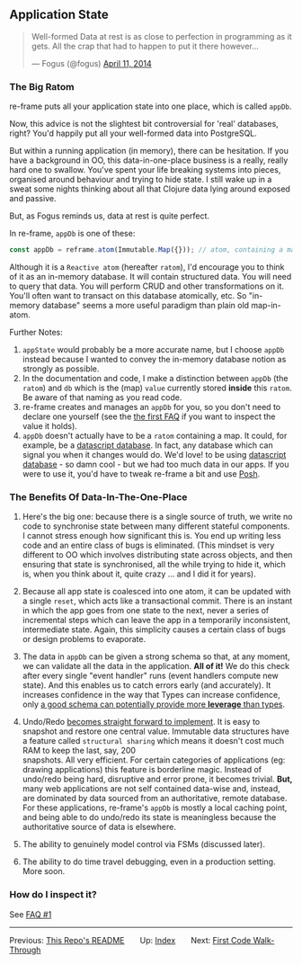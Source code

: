 ## Application State

<div style="width:520px">
  <blockquote class="twitter-tweet" lang="en"><p>Well-formed Data at rest is as close to perfection in programming as it gets. All the crap that had to happen to put it there however...</p>&mdash; Fogus (@fogus) <a href="https://twitter.com/fogus/status/454582953067438080">April 11, 2014</a></blockquote>
  <script async src="//platform.twitter.com/widgets.js" charset="utf-8"></script>
</div>

### The Big Ratom

re-frame puts all your application state into one place, which is
called `appDb`.

<!--
Ideally, you will provide a spec for this data-in-the-one-place,
[using a powerful and leverageable schema](http://clojure.org/about/spec).
-->
Now, this advice is not the slightest bit controversial for 'real' databases, right?
You'd happily put all your well-formed data into PostgreSQL.

But within a running application (in memory), there can be hesitation. If you have
a background in OO, this data-in-one-place
business is a really, really hard one to swallow.  You've
spent your life breaking systems into pieces, organised around behaviour and trying
to hide state.  I still wake up in a sweat some nights thinking about all
that Clojure data lying around exposed and passive.

But, as Fogus reminds us, data at rest is quite perfect.

In re-frame, `appDb` is one of these:
```javascript
const appDb = reframe.atom(Immutable.Map({})); // atom, containing a map
```

Although it is a `Reactive atom` (hereafter `ratom`), I'd encourage
you to think of it as an in-memory database. It will contain structured data.
You will need to query that data. You will perform CRUD
and other transformations on it. You'll often want to transact on this
database atomically, etc.  So "in-memory database"
seems a more useful paradigm than plain old map-in-atom.

Further Notes:

1. `appState` would probably be a more accurate name, but I choose `appDb` instead because
    I wanted to convey the in-memory database notion as strongly as possible.
2. In the documentation and code, I make a distinction between `appDb` (the `ratom`) and
   `db` which is the (map) `value` currently stored **inside** this `ratom`. Be aware of that naming as you read code.
3. re-frame creates and manages an `appDb` for you, so
   you don't need to declare one yourself (see the [the first FAQ](FAQs/Inspecting-app-db.md) if you want
   to inspect the value it holds).
4. `appDb` doesn't actually have to be a `ratom` containing a map.  It could, for example,
   be a [datascript database](https://github.com/tonsky/datascript).  In fact, any database which
   can signal you when it changes would do. We'd love! to be using [datascript database](https://github.com/tonsky/datascript) - so damn cool -
   but we had too much data in our apps. If you were to use it, you'd have to tweak re-frame a bit and use [Posh](https://github.com/mpdairy/posh).


### The Benefits Of Data-In-The-One-Place

1. Here's the big one:  because there is a single source of truth, we write no
code to synchronise state between many different stateful components.  I
cannot stress enough how significant this is. You end up writing less code
and an entire class of bugs is eliminated.
(This mindset is very different to OO which involves
distributing state across objects, and then ensuring that state is synchronised, all the while
trying to hide it, which is, when you think about it, quite crazy ... and I did it for years).

2. Because all app state is coalesced into one atom, it can be updated
with a single `reset`, which acts like a transactional commit. There is
an instant in which the app goes from one state to the next, never a series
of incremental steps which can leave the app in a temporarily inconsistent, intermediate state.
Again, this simplicity causes a certain class of bugs or design problems to evaporate.

3. The data in `appDb` can be given a strong schema
so that, at any moment, we can validate all the data in the application. **All of it!**
We do this check after every single "event handler" runs (event handlers compute new state).
And this enables us to catch errors early (and accurately). It increases confidence in the way
that Types can increase confidence, only [a good schema can potentially provide more
**leverage** than types](https://www.youtube.com/watch?v=nqY4nUMfus8).

4. Undo/Redo [becomes straight forward to implement](https://github.com/Day8/re-frame-undo).
It is easy to snapshot and restore one central value. Immutable data structures have a
feature called `structural sharing` which means it doesn't cost much RAM to keep the last, say, 200  
snapshots. All very efficient.
For certain categories of applications (eg: drawing applications) this feature is borderline magic.
Instead of undo/redo being hard, disruptive and error prone, it becomes trivial.
**But,** many web applications are not self contained
data-wise and, instead, are dominated by data sourced from an authoritative, remote database.
For these applications, re-frame's `appDb` is mostly a local caching
point, and being able to do undo/redo its state is meaningless because the authoritative
source of data is elsewhere.

5. The ability to genuinely model control via FSMs (discussed later).

6. The ability to do time travel debugging, even in a production setting. More soon.

<!--
### Create A Leveragable Schema

You need to create a [spec](http://clojure.org/about/spec) schema for `appDb`. You want that leverage.

Of course, that means you'll have to learn [spec](http://clojure.org/about/spec) and there's
some overhead in that, so maybe, just maybe, in your initial experiments, you can
get away without one. But not for long.  Promise me you'll write a `spec`.  Promise me.  Okay, good.

Soon we'll look at the [todomvc example](https://github.com/Day8/re-frame/tree/master/examples/todomvc)
which shows how to use a spec.  (Check out `src/db.cljs` for the spec itself, and then in `src/events.cljs` for
how to write code which checks `appDb` against this spec after every single event has been
processed.)

Specs are potentially more  leveragable than types. This is a big interesting idea which is not yet mainstream.
Watch how: <br>
https://www.youtube.com/watch?v=VNTQ-M_uSo8

Also, watch the mighty Rich Hickey (poor audio):<br>
https://vimeo.com/195711510
-->
### How do I inspect it?

See [FAQ #1](FAQs/Inspecting-app-db.md)

***

Previous:  [This Repo's README](../README.md)&nbsp;&nbsp;&nbsp;&nbsp;&nbsp;&nbsp;
Up:  [Index](README.md)&nbsp;&nbsp;&nbsp;&nbsp;&nbsp;&nbsp;
Next:  [First Code Walk-Through](CodeWalkthrough.md)


<!-- START doctoc generated TOC please keep comment here to allow auto update -->
<!-- DON'T EDIT THIS SECTION, INSTEAD RE-RUN doctoc TO UPDATE -->

<!-- END doctoc generated TOC please keep comment here to allow auto update -->
